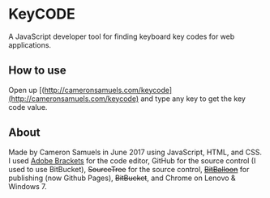 # KeyCODE
A JavaScript developer tool for finding keyboard key codes for web applications.

## How to use
Open up [(http://cameronsamuels.com/keycode](http://cameronsamuels.com/keycode) and type any key to get the key code value.

## About
Made by Cameron Samuels in June 2017 using JavaScript, HTML, and CSS.
<br />
I used <a href="http://brackets.io">Adobe Brackets</a> for the code editor, GitHub for the source control (I used to use BitBucket), <strike>SourceTree</strike> for the source control, <a href="http://bitballoon.com"><strike>BitBalloon</strike></a> for publishing (now Github Pages), <strike>BitBucket</strike>, and Chrome on Lenovo & Windows 7.
